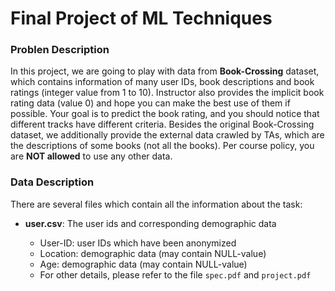 # Final Project of ML Techniques
### Problen Description

In this project, we are going to play with data from **Book-Crossing** dataset, which contains information of many user IDs, book descriptions and book ratings (integer value from 1 to 10). Instructor also provides the implicit book rating data (value 0) and hope you can make the best use of them if possible. Your goal is to predict the book rating, and you should notice that different tracks have different criteria. Besides the original Book-Crossing dataset, we additionally provide the external data crawled by TAs, which are the descriptions of some books (not all the books). Per course policy, you are **NOT allowed** to use any other data.

### Data Description

There are several files which contain all the information about the task:
* **user.csv**: The user ids and corresponding demographic data
  - User-ID: user IDs which have been anonymized
  - Location: demographic data (may contain NULL-value)
  - Age: demographic data (may contain NULL-value)
  
  
  * For other details, please refer to the file `spec.pdf` and `project.pdf`
